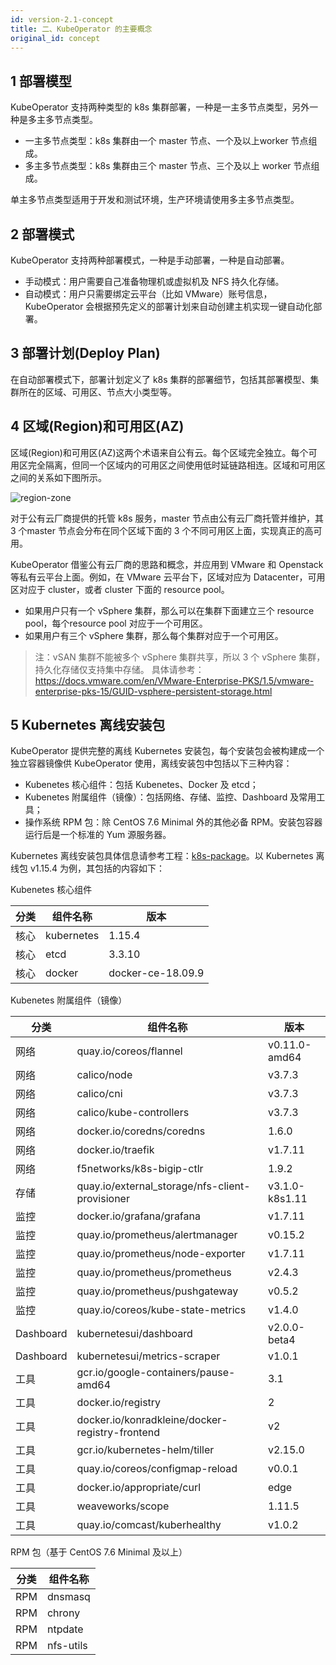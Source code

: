 ```yaml
---
id: version-2.1-concept
title: 二、KubeOperator 的主要概念
original_id: concept
---
```


## 1 部署模型

KubeOperator 支持两种类型的 k8s 集群部署，一种是一主多节点类型，另外一种是多主多节点类型。 

-  一主多节点类型：k8s 集群由一个 master 节点、一个及以上worker 节点组成。
-  多主多节点类型：k8s 集群由三个 master 节点、三个及以上 worker 节点组成。

单主多节点类型适用于开发和测试环境，生产环境请使用多主多节点类型。


## 2 部署模式

KubeOperator 支持两种部署模式，一种是手动部署，一种是自动部署。

-  手动模式：用户需要自己准备物理机或虚拟机及 NFS 持久化存储。
-  自动模式：用户只需要绑定云平台（比如 VMware）账号信息，KubeOperator 会根据预先定义的部署计划来自动创建主机实现一键自动化部署。

## 3 部署计划(Deploy Plan)

在自动部署模式下，部署计划定义了 k8s 集群的部署细节，包括其部署模型、集群所在的区域、可用区、节点大小类型等。

## 4 区域(Region)和可用区(AZ)

区域(Region)和可用区(AZ)这两个术语来自公有云。每个区域完全独立。每个可用区完全隔离，但同一个区域内的可用区之间使用低时延链路相连。区域和可用区之间的关系如下图所示。

![region-zone](../../../img-2.1/region.png)

对于公有云厂商提供的托管 k8s 服务，master 节点由公有云厂商托管并维护，其 3 个master 节点会分布在同个区域下面的 3 个不同可用区上面，实现真正的高可用。

KubeOperator 借鉴公有云厂商的思路和概念，并应用到 VMware 和 Openstack 等私有云平台上面。例如，在 VMware 云平台下，区域对应为 Datacenter，可用区对应于 cluster，或者 cluster 下面的 resource pool。

-  如果用户只有一个 vSphere 集群，那么可以在集群下面建立三个 resource pool，每个resource pool 对应于一个可用区。
-  如果用户有三个 vSphere 集群，那么每个集群对应于一个可用区。

> 注：vSAN 集群不能被多个 vSphere 集群共享，所以 3 个 vSphere 集群，持久化存储仅支持集中存储。 具体请参考：https://docs.vmware.com/en/VMware-Enterprise-PKS/1.5/vmware-enterprise-pks-15/GUID-vsphere-persistent-storage.html

## 5  Kubernetes 离线安装包

KubeOperator 提供完整的离线 Kubernetes 安装包，每个安装包会被构建成一个独立容器镜像供 KubeOperator 使用，离线安装包中包括以下三种内容：

- Kubenetes 核心组件：包括 Kubenetes、Docker 及 etcd；
- Kubenetes 附属组件（镜像）：包括网络、存储、监控、Dashboard 及常用工具；
- 操作系统 RPM 包：除 CentOS 7.6 Minimal 外的其他必备 RPM。安装包容器运行后是一个标准的 Yum 源服务器。

Kubernetes 离线安装包具体信息请参考工程：[k8s-package](https://github.com/KubeOperator/k8s-package)。以 Kubernetes 离线包 v1.15.4 为例，其包括的内容如下：

Kubenetes 核心组件

|  分类  |  组件名称   | 版本  |
|  ---- |  ----  | ----  |
| 核心 | kubernetes  | 1.15.4 |
| 核心 | etcd  | 3.3.10 |
| 核心 | docker  | docker-ce-18.09.9 |

Kubenetes 附属组件（镜像）

|  分类  |  组件名称   | 版本  |
|  ---- |  ----  | ----  |
| 网络 | quay.io/coreos/flannel | v0.11.0-amd64 |
| 网络 | calico/node | v3.7.3 |
| 网络 | calico/cni | v3.7.3 |
| 网络 | calico/kube-controllers | v3.7.3 |
| 网络 | docker.io/coredns/coredns | 1.6.0 |
| 网络 | docker.io/traefik | v1.7.11 |
| 网络 | f5networks/k8s-bigip-ctlr | 1.9.2 |
| 存储 | quay.io/external_storage/nfs-client-provisioner | v3.1.0-k8s1.11 |
| 监控 | docker.io/grafana/grafana | v1.7.11 |
| 监控 | quay.io/prometheus/alertmanager | v0.15.2 |
| 监控 | quay.io/prometheus/node-exporter | v1.7.11 |
| 监控 | quay.io/prometheus/prometheus| v2.4.3 |
| 监控 | quay.io/prometheus/pushgateway| v0.5.2 |
| 监控 | quay.io/coreos/kube-state-metrics| v1.4.0 |
| Dashboard | kubernetesui/dashboard| v2.0.0-beta4 |
| Dashboard | kubernetesui/metrics-scraper| v1.0.1 |
| 工具 | gcr.io/google-containers/pause-amd64| 3.1 |
| 工具 | docker.io/registry| 2 |
| 工具 | docker.io/konradkleine/docker-registry-frontend| v2 |
| 工具 | gcr.io/kubernetes-helm/tiller| v2.15.0 |
| 工具 | quay.io/coreos/configmap-reload| v0.0.1 |
| 工具 | docker.io/appropriate/curl| edge |
| 工具 | weaveworks/scope| 1.11.5 |
| 工具 | quay.io/comcast/kuberhealthy | v1.0.2 |

RPM 包（基于 CentOS 7.6 Minimal 及以上）

|  分类  |  组件名称  |
|  ---- |  ----   |
| RPM | dnsmasq  | 
| RPM | chrony  | 
| RPM | ntpdate | 
| RPM | nfs-utils | 
